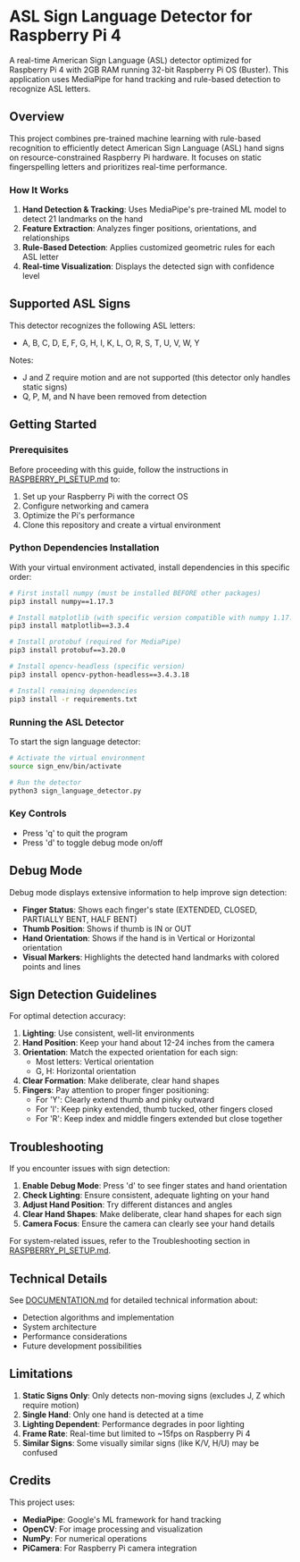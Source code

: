 # ASL Sign Language Detector for Raspberry Pi 4

A real-time American Sign Language (ASL) detector optimized for Raspberry Pi 4 with 2GB RAM running 32-bit Raspberry Pi OS (Buster). This application uses MediaPipe for hand tracking and rule-based detection to recognize ASL letters.

## Overview

This project combines pre-trained machine learning with rule-based recognition to efficiently detect American Sign Language (ASL) hand signs on resource-constrained Raspberry Pi hardware. It focuses on static fingerspelling letters and prioritizes real-time performance.

### How It Works

1. **Hand Detection & Tracking**: Uses MediaPipe's pre-trained ML model to detect 21 landmarks on the hand
2. **Feature Extraction**: Analyzes finger positions, orientations, and relationships
3. **Rule-Based Detection**: Applies customized geometric rules for each ASL letter
4. **Real-time Visualization**: Displays the detected sign with confidence level

## Supported ASL Signs

This detector recognizes the following ASL letters:
- A, B, C, D, E, F, G, H, I, K, L, O, R, S, T, U, V, W, Y

Notes:
- J and Z require motion and are not supported (this detector only handles static signs)
- Q, P, M, and N have been removed from detection

## Getting Started

### Prerequisites

Before proceeding with this guide, follow the instructions in [RASPBERRY_PI_SETUP.md](RASPBERRY_PI_SETUP.md) to:
1. Set up your Raspberry Pi with the correct OS
2. Configure networking and camera
3. Optimize the Pi's performance
4. Clone this repository and create a virtual environment

### Python Dependencies Installation

With your virtual environment activated, install dependencies in this specific order:

```bash
# First install numpy (must be installed BEFORE other packages)
pip3 install numpy==1.17.3

# Install matplotlib (with specific version compatible with numpy 1.17.3)
pip3 install matplotlib==3.3.4

# Install protobuf (required for MediaPipe)
pip3 install protobuf==3.20.0

# Install opencv-headless (specific version)
pip3 install opencv-python-headless==3.4.3.18

# Install remaining dependencies
pip3 install -r requirements.txt
```

### Running the ASL Detector

To start the sign language detector:

```bash
# Activate the virtual environment
source sign_env/bin/activate

# Run the detector
python3 sign_language_detector.py
```

### Key Controls
- Press 'q' to quit the program
- Press 'd' to toggle debug mode on/off

## Debug Mode

Debug mode displays extensive information to help improve sign detection:
- **Finger Status**: Shows each finger's state (EXTENDED, CLOSED, PARTIALLY BENT, HALF BENT)
- **Thumb Position**: Shows if thumb is IN or OUT
- **Hand Orientation**: Shows if the hand is in Vertical or Horizontal orientation
- **Visual Markers**: Highlights the detected hand landmarks with colored points and lines

## Sign Detection Guidelines

For optimal detection accuracy:

1. **Lighting**: Use consistent, well-lit environments
2. **Hand Position**: Keep your hand about 12-24 inches from the camera
3. **Orientation**: Match the expected orientation for each sign:
   - Most letters: Vertical orientation
   - G, H: Horizontal orientation
4. **Clear Formation**: Make deliberate, clear hand shapes
5. **Fingers**: Pay attention to proper finger positioning:
   - For 'Y': Clearly extend thumb and pinky outward
   - For 'I': Keep pinky extended, thumb tucked, other fingers closed
   - For 'R': Keep index and middle fingers extended but close together

## Troubleshooting

If you encounter issues with sign detection:

1. **Enable Debug Mode**: Press 'd' to see finger states and hand orientation
2. **Check Lighting**: Ensure consistent, adequate lighting on your hand
3. **Adjust Hand Position**: Try different distances and angles
4. **Clear Hand Shapes**: Make deliberate, clear hand shapes for each sign
5. **Camera Focus**: Ensure the camera can clearly see your hand details

For system-related issues, refer to the Troubleshooting section in [RASPBERRY_PI_SETUP.md](RASPBERRY_PI_SETUP.md).

## Technical Details

See [DOCUMENTATION.md](DOCUMENTATION.md) for detailed technical information about:
- Detection algorithms and implementation
- System architecture
- Performance considerations
- Future development possibilities

## Limitations

1. **Static Signs Only**: Only detects non-moving signs (excludes J, Z which require motion)
2. **Single Hand**: Only one hand is detected at a time
3. **Lighting Dependent**: Performance degrades in poor lighting
4. **Frame Rate**: Real-time but limited to ~15fps on Raspberry Pi 4
5. **Similar Signs**: Some visually similar signs (like K/V, H/U) may be confused

## Credits

This project uses:
- **MediaPipe**: Google's ML framework for hand tracking
- **OpenCV**: For image processing and visualization
- **NumPy**: For numerical operations
- **PiCamera**: For Raspberry Pi camera integration 